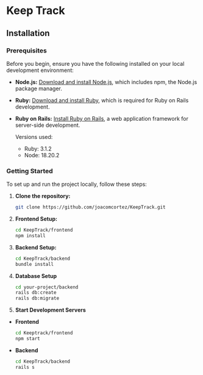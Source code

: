 # Keep Track 
## Installation

### Prerequisites

Before you begin, ensure you have the following installed on your local development environment:

- **Node.js:** [Download and install Node.js](https://nodejs.org/), which includes npm, the Node.js package manager.
- **Ruby:** [Download and install Ruby](https://www.ruby-lang.org/en/downloads/), which is required for Ruby on Rails development.
- **Ruby on Rails:** [Install Ruby on Rails](https://guides.rubyonrails.org/getting_started.html#installing-rails), a web application framework for server-side development.

   Versions used:
     -   Ruby: 3.1.2
     -   Node: 18.20.2

### Getting Started

To set up and run the project locally, follow these steps:

1. **Clone the repository:**

   ```bash
   git clone https://github.com/joacomcortez/KeepTrack.git

2. **Frontend Setup:**

   ```bash
   cd KeepTrack/frontend
   npm install

3. **Backend Setup:**
   ```bash
   cd KeepTrack/backend
   bundle install

4. **Database Setup**
   ```bash
   cd your-project/backend
   rails db:create
   rails db:migrate

5. **Start Development Servers**
- **Frontend**
   ```bash
   cd Keeptrack/frontend
   npm start
   
- **Backend**
   ```bash
   cd KeepTrack/backend
   rails s
